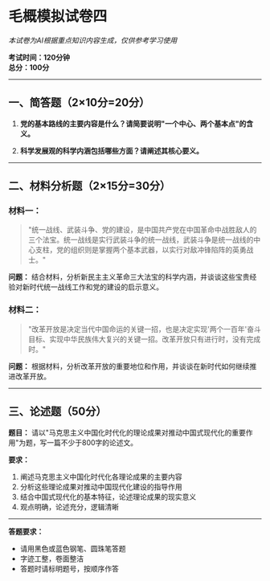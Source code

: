 # 毛概模拟试卷四

*本试卷为AI根据重点知识内容生成，仅供参考学习使用*

**考试时间：120分钟**  
**总分：100分**

---

## 一、简答题（2×10分=20分）

1. **党的基本路线的主要内容是什么？请简要说明"一个中心、两个基本点"的含义。**

2. **科学发展观的科学内涵包括哪些方面？请阐述其核心要义。**

---

## 二、材料分析题（2×15分=30分）

### 材料一：
> "统一战线、武装斗争、党的建设，是中国共产党在中国革命中战胜敌人的三个法宝。统一战线是实行武装斗争的统一战线，武装斗争是统一战线的中心支柱，党的组织则是掌握两个基本武器，以实行对敌冲锋陷阵的英勇战士。"

**问题：** 结合材料，分析新民主主义革命三大法宝的科学内涵，并谈谈这些宝贵经验对新时代统一战线工作和党的建设的启示意义。

### 材料二：
> "改革开放是决定当代中国命运的关键一招，也是决定实现'两个一百年'奋斗目标、实现中华民族伟大复兴的关键一招。改革开放只有进行时，没有完成时。"

**问题：** 根据材料，分析改革开放的重要地位和作用，并谈谈在新时代如何继续推进改革开放。

---

## 三、论述题（50分）

**题目：** 请以"马克思主义中国化时代化的理论成果对推动中国式现代化的重要作用"为题，写一篇不少于800字的论述文。

**要求：**
1. 阐述马克思主义中国化时代化各理论成果的主要内容
2. 分析这些理论成果对推动中国现代化建设的指导作用
3. 结合中国式现代化的基本特征，论述理论成果的现实意义
4. 观点明确，论述充分，逻辑清晰

---

**答题要求：**
- 请用黑色或蓝色钢笔、圆珠笔答题
- 字迹工整，卷面整洁
- 答题时请标明题号，按顺序作答 
